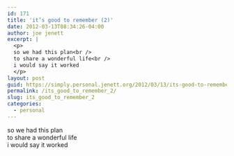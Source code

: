 ```yaml
---
id: 171
title: 'it’s good to remember (2)'
date: 2012-03-13T08:34:26-04:00
author: joe jenett
excerpt: |
  <p>
  so we had this plan<br />
  to share a wonderful life<br />
  i would say it worked
  </p>
layout: post
guid: https://simply.personal.jenett.org/2012/03/13/its-good-to-remember-2/
permalink: /its_good_to_remember_2/
slug: its_good_to_remember_2
categories:
  - personal
---
```

so we had this plan  
to share a wonderful life  
i would say it worked